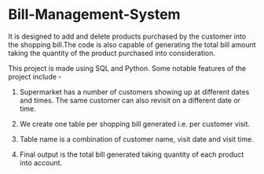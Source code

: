 # Bill-Management-System
It is designed to add and delete products purchased by the customer into the shopping bill.The code is also capable of generating the total bill amount taking the quantity of the product purchased into consideration.

This project is made using SQL and Python. Some notable features of the project include -

1. Supermarket has a number of customers showing up at different dates and times. The same customer can also revisit on a different date or time.
   
2. We create one table per shopping bill generated i.e. per customer visit.
   
3. Table name is a combination of customer name, visit date and visit time.
   
4. Final output is the total bill generated taking quantity of each product into account.
